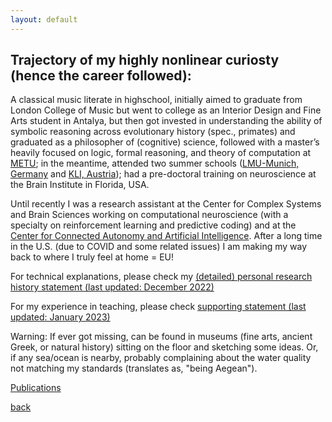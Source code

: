 ```yaml
---
layout: default
---
```



## Trajectory of my highly nonlinear curiosty (hence the career followed):

A classical music literate in highschool, initially aimed to graduate from London College of Music but went to college as an Interior Design and Fine Arts student in Antalya, but then got invested in understanding the ability of symbolic reasoning across evolutionary history (spec., primates) and graduated as a philosopher of (cognitive) science, followed with a master’s heavily focused on logic, formal reasoning, and theory of computation at [METU](https://www.metu.edu.tr/); in the meantime, attended two summer schools ([LMU-Munich, Germany](https://www.mcmp.philosophie.uni-muenchen.de/about/index.html) and [KLI, Austria](https://www.kli.ac.at/)); had a pre-doctoral training on neuroscience at the Brain Institute in Florida, USA. 

Until recently I was a research assistant at the Center for Complex Systems and Brain Sciences working on computational neuroscience (with a specialty on reinforcement learning and predictive coding) and at the [Center for Connected Autonomy and Artificial Intelligence](https://www.fau.edu/engineering/research/c2a2/). After a long time in the U.S. (due to COVID and some related issues) I am making my way back to where I truly feel at home =  EU!


<!-- <a href="(../index.md)" style="color: blue; text-decoration: underline;">CV (Fall 2022)</a> -->
For technical explanations, please check my <a href="https://drive.google.com/file/d/1c1ScXncgWqN9CaTl85eE1Q0OCmE-ei3N/view?usp=sharing"> (detailed) personal research history statement (last updated: December 2022) </a>

For my experience in teaching, please check <a href="https://drive.google.com/file/d/1TWVjqWuji_ccB_X_QEmNnSqd2KmlMv29/view?usp=sharing"> supporting statement (last updated: January 2023) </a> 


Warning: If ever got missing, can be found in museums (fine arts, ancient Greek, or natural history) sitting on the floor and sketching some ideas. Or, if any sea/ocean is nearby, probably complaining about the water quality not matching my standards (translates as, "being Aegean").

[Publications](/publications.html)

[back](../index.md)
